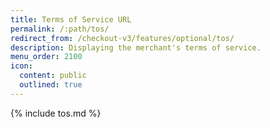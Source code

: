 ```yaml
---
title: Terms of Service URL
permalink: /:path/tos/
redirect_from: /checkout-v3/features/optional/tos/
description: Displaying the merchant's terms of service.
menu_order: 2100
icon:
  content: public
  outlined: true
---
```


{% include tos.md %}
